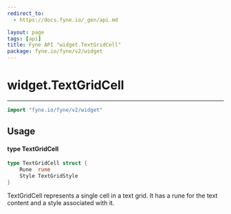 ```yaml
---
redirect_to:
  - https://docs.fyne.io/_gen/api.md

layout: page
tags: [api]
title: Fyne API "widget.TextGridCell"
package: fyne.io/fyne/v2/widget
---
```

# widget.TextGridCell
---
```go
import "fyne.io/fyne/v2/widget"
```

## Usage

#### type TextGridCell

```go
type TextGridCell struct {
	Rune  rune
	Style TextGridStyle
}
```

TextGridCell represents a single cell in a text grid. It has a rune for the text content and a style associated with it.
